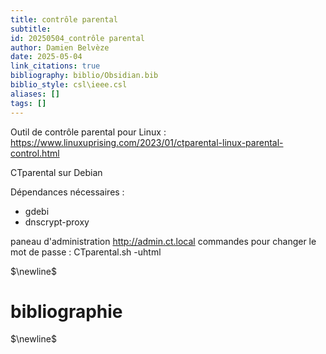 ```yaml
---
title: contrôle parental
subtitle:
id: 20250504_contrôle parental
author: Damien Belvèze
date: 2025-05-04
link_citations: true
bibliography: biblio/Obsidian.bib
biblio_style: csl\ieee.csl
aliases: []
tags: []
---
```

Outil de contrôle parental pour Linux : https://www.linuxuprising.com/2023/01/ctparental-linux-parental-control.html

CTparental sur Debian

Dépendances nécessaires : 
- gdebi
- dnscrypt-proxy

paneau d'administration http://admin.ct.local
commandes pour changer le mot de passe : CTparental.sh -uhtml






$\newline$
# bibliographie
$\newline$






